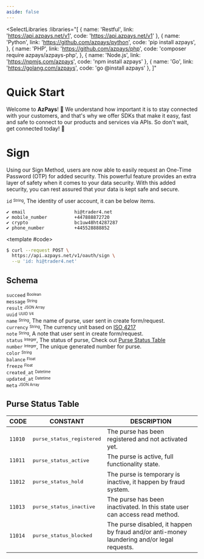 ```yaml
---
aside: false
---
```


<SelectLibraries
    :libraries="[
        {
            name: 'Restful',
            link: 'https://api.azpays.net/v1',
            code: 'https://api.azpays.net/v1'
        },
        {
            name: 'Python',
            link: 'https://github.com/azpays/python',
            code: 'pip install azpays',
        },
        {
            name: 'PHP',
            link: 'https://github.com/azpays/php',
            code: 'composer require azpays/azpays-php',
        },
        { name: 'Node.js', link: 'https://npmjs.com/azpays', code: 'npm install azpays' },
        { name: 'Go', link: 'https://golang.com/azpays', code: 'go @install azpays' },
        ]"
>

# Quick Start

Welcome to **AzPays**! 🎉 We understand how important it is to stay connected with your customers, and that's why we offer SDKs that make it easy, fast and safe to connect to our products and services via APIs. So don't wait, get connected today! 🤝

</SelectLibraries>

<CodeBox lang="Restful" method="GET" endpoint="/v1/oauth/sign">

# Sign

Using our Sign Method, users are now able to easily request an One-Time Password (OTP) for added security. This powerful feature provides an extra layer of safety when it comes to your data security. With this added security, you can rest assured that your data is kept safe and secure.

`id` <sup><sub>String</sub></sup>, The identity of user account, it can be below items.

    ✔️ email                  hi@trader4.net   
    ✔️ mobile_number          +447888872720  
    ✔️ crypto                 bc1uw48ht4287287
    ✔️ phone_number           +445528888852

<template #code>

```bash
$ curl --request POST \
  https://api.azpays.net/v1/oauth/sign \
  --u 'id: hi@trader4.net'
```

</template>

</CodeBox>

<Response jfile="azpays/purse/list" >

## Schema
`succeed` <sup><sub>Boolean</sub></sup>  
`message` <sup><sub>String</sub></sup>  
`result` <sup><sub>JSON Array</sub></sup>  
`uuid` <sup><sub>UUID V4</sub></sup>  
`name` <sup><sub>String</sub></sup>, The name of purse, user sent in create form/request.  
`currency` <sup><sub>String</sub></sup>, The currency unit based on [ISO 4217](https://en.wikipedia.org/wiki/ISO_4217)  
`note` <sup><sub>String</sub></sup>, A note that user sent in create form/request.  
`status` <sup><sub>Integer</sub></sup>, The status of purse, Check out [Purse Status Table](#purse-status-table)  
`number` <sup><sub>Integer</sub></sup>, The unique generated number for purse.  
`color` <sup><sub>String</sub></sup>  
`balance` <sup><sub>Float</sub></sup>  
`freeze` <sup><sub>Float</sub></sup>  
`created_at` <sup><sub>Datetime</sub></sup>  
`updated_at` <sup><sub>Datetime</sub></sup>  
`meta` <sup><sub>JSON Array</sub></sup>

</Response>


## Purse Status Table

| CODE               | CONSTANT                           | DESCRIPTION                                                                                |
|--------------------|------------------------------------|--------------------------------------------------------------------------------------------|
| <code>11010</code> | <pre>purse_status_registered</pre> | The purse has been registered and not activated yet.                                       |
| <code>11011</code> | <pre>purse_status_active</pre>     | The purse is active, full functionality state.                                             |
| <code>11012</code> | <pre>purse_status_hold</pre>       | The purse is temporary is inactive, it happen by fraud system.                             |
| <code>11013</code> | <pre>purse_status_inactive</pre>   | The purse has been inactivated. In this state user can access read method.                 |
| <code>11014</code> | <pre>purse_status_blocked</pre>    | The purse disabled, it happen by fraud and/or anti-money laundering and/or legal requests. |

